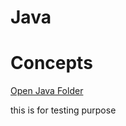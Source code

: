 # Java

# Concepts


[Open Java Folder](file:///C:/Users/ramak/OneDrive/My%20Documents/Technical/Java)

this is for testing purpose